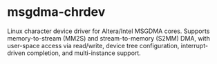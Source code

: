 # msgdma-chrdev
Linux character device driver for Altera/Intel MSGDMA cores. Supports memory-to-stream (MM2S) and stream-to-memory (S2MM) DMA, with user-space access via read/write, device tree configuration, interrupt-driven completion, and multi-instance support.

